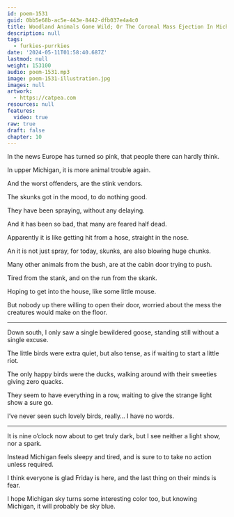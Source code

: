 ```yaml
---
id: poem-1531
guid: 0bb5e68b-ac5e-443e-8442-dfb037e4a4c0
title: Woodland Animals Gone Wild; Or The Coronal Mass Ejection In Michigan
description: null
tags:
  - furkies-purrkies
date: '2024-05-11T01:58:40.687Z'
lastmod: null
weight: 153100
audio: poem-1531.mp3
image: poem-1531-illustration.jpg
images: null
artwork:
  - https://catpea.com
resources: null
features:
  video: true
raw: true
draft: false
chapter: 10
---
```


In the news Europe has turned so pink,
that people there can hardly think.

In upper Michigan,
it is more animal trouble again.

And the worst offenders,
are the stink vendors.

The skunks got in the mood,
to do nothing good.

They have been spraying,
without any delaying.

And it has been so bad,
that many are feared half dead.

Apparently it is like getting hit from a hose,
straight in the nose.

An it is not just spray, for today, skunks,
are also blowing huge chunks.

Many other animals from the bush,
are at the cabin door trying to push.

Tired from the stank,
and on the run from the skank.

Hoping to get into the house,
like some little mouse.

But nobody up there willing to open their door,
worried about the mess the creatures would make on the floor.

---

Down south, I only saw a single bewildered goose,
standing still without a single excuse.

The little birds were extra quiet,
but also tense, as if waiting to start a little riot.

The only happy birds were the ducks,
walking around with their sweeties giving zero quacks.

They seem to have everything in a row,
waiting to give the strange light show a sure go.

I’ve never seen such lovely birds,
really… I have no words.

---

It is nine o’clock now about to get truly dark,
but I see neither a light show, nor a spark.

Instead Michigan feels sleepy and tired,
and is sure to to take no action unless required.

I think everyone is glad Friday is here,
and the last thing on their minds is fear.

I hope Michigan sky turns some interesting color too,
but knowing Michigan, it will probably be sky blue.
